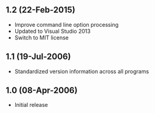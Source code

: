 ## 1.2 (22-Feb-2015)

  * Improve command line option processing
  * Updated to Visual Studio 2013
  * Switch to MIT license

## 1.1 (19-Jul-2006)

  * Standardized version information across all programs

## 1.0 (08-Apr-2006)

  * Initial release

